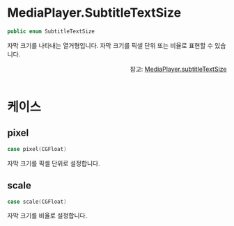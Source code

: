 # MediaPlayer.SubtitleTextSize

```swift
public enum SubtitleTextSize
```

자막 크기를 나타내는 열거형입니다. 자막 크기를 픽셀 단위 또는 비율로 표현할 수 있습니다.

<div align="right">
참고: <a href="../../class/media-player/home.md#subtitletextsize">MediaPlayer.subtitleTextSize</a>
</div>

<br>

# 케이스

## pixel

```swift
case pixel(CGFloat)
```

자막 크기를 픽셀 단위로 설정합니다.

## scale

```swift
case scale(CGFloat)
```

자막 크기를 비율로 설정합니다.
